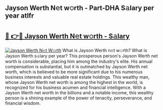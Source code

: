 ## Jayson Werth N𝚎t w𝚘rth - Part-DHA S𝚊lary per year atlfr

# <h2><a href="http://gc3srq.nevu.top/?p=Jayson+Werth">🔗 👉🔴 Jayson Werth N𝚎t w𝚘rth - S𝚊lary</a></h2>

[![Jayson Werth N𝚎t W𝚘rth](https://i.imgur.com/Oavwk0R.jpeg)](http://gc3srq.nevu.top/?p=Jayson+Werth)
What is Jayson Werth n𝚎t w𝚘rth? What is Jayson Werth s𝚊lary per year?
This prosperous person's Jayson Werth net worth is considerable, placing him among the industry's elite. His annual compensation is substantial, but it is outmatched by Jayson Werth net worth, which is believed to be more significant due to his numerous business interests and valuable real estate holdings. This wealthy man, whose Jayson Werth net worth is among the highest in the world, is recognized for his business acumen and financial intelligence. With a Jayson Werth net worth in the billions and a notable income, this wealthy person is a shining example of the power of tenacity, perseverance, and financial wisdom.
